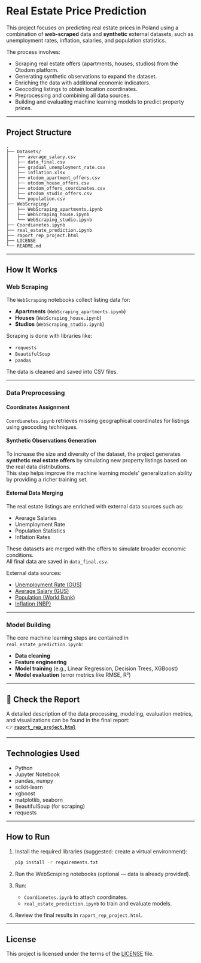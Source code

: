 
# Real Estate Price Prediction

This project focuses on predicting real estate prices in Poland using a combination of **web-scraped** data and **synthetic** external datasets, such as unemployment rates, inflation, salaries, and population statistics.

The process involves:
- Scraping real estate offers (apartments, houses, studios) from the Otodom platform.
- Generating synthetic observations to expand the dataset.
- Enriching the data with additional economic indicators.
- Geocoding listings to obtain location coordinates.
- Preprocessing and combining all data sources.
- Building and evaluating machine learning models to predict property prices.

---

## Project Structure

```
.
├── Datasets/
│   ├── average_salary.csv
│   ├── data_final.csv
│   ├── gradual_unemployment_rate.csv
│   ├── inflation.xlsx
│   ├── otodom_apartment_offers.csv
│   ├── otodom_house_offers.csv
│   ├── otodom_offers_coordinates.csv
│   ├── otodom_studio_offers.csv
│   └── population.csv
├── WebScraping/
│   ├── WebScraping_apartments.ipynb
│   ├── WebScraping_house.ipynb
│   └── WebScraping_studio.ipynb
├── Coordianetes.ipynb
├── real_estate_prediction.ipynb
├── raport_rep_project.html
├── LICENSE
└── README.md
```

---

## How It Works

### Web Scraping
The `WebScraping` notebooks collect listing data for:
- **Apartments** (`WebScraping_apartments.ipynb`)
- **Houses** (`WebScraping_house.ipynb`)
- **Studios** (`WebScraping_studio.ipynb`)

Scraping is done with libraries like:
- `requests`
- `BeautifulSoup`
- `pandas`

The data is cleaned and saved into CSV files.

---

### Data Preprocessing

#### Coordinates Assignment
`Coordianetes.ipynb` retrieves missing geographical coordinates for listings using geocoding techniques.

#### Synthetic Observations Generation
To increase the size and diversity of the dataset, the project generates **synthetic real estate offers** by simulating new property listings based on the real data distributions.  
This step helps improve the machine learning models' generalization ability by providing a richer training set.

#### External Data Merging
The real estate listings are enriched with external data sources such as:
- Average Salaries
- Unemployment Rate
- Population Statistics
- Inflation Rates

These datasets are merged with the offers to simulate broader economic conditions.  
All final data are saved in `data_final.csv`.

External data sources:
- [Unemployment Rate (GUS)](https://bdl.stat.gov.pl/bdl/dane/podgrup/wymiary)
- [Average Salary (GUS)](https://bdl.stat.gov.pl/bdl/dane/podgrup/wymiary)
- [Population (World Bank)](https://data.worldbank.org/indicator/SP.POP.TOTL?locations=PL)
- [Inflation (NBP)](https://nbp.pl/statystyka-i-sprawozdawczosc/inflacja-bazowa/)

---

### Model Building
The core machine learning steps are contained in `real_estate_prediction.ipynb`:
- **Data cleaning**
- **Feature engineering**
- **Model training** (e.g., Linear Regression, Decision Trees, XGBoost)
- **Model evaluation** (error metrics like RMSE, R²)

---

## 📑 Check the Report

A detailed description of the data processing, modeling, evaluation metrics, and visualizations can be found in the final report:  
👉 **[`raport_rep_project.html`](./raport_rep_project.html)**

---

## Technologies Used

- Python
- Jupyter Notebook
- pandas, numpy
- scikit-learn
- xgboost
- matplotlib, seaborn
- BeautifulSoup (for scraping)
- requests

---

## How to Run

1. Install the required libraries (suggested: create a virtual environment):
   ```bash
   pip install -r requirements.txt
   ```

2. Run the WebScraping notebooks (optional — data is already provided).

3. Run:
   - `Coordianetes.ipynb` to attach coordinates.
   - `real_estate_prediction.ipynb` to train and evaluate models.

4. Review the final results in `raport_rep_project.html`.

---

## License

This project is licensed under the terms of the [LICENSE](LICENSE) file.
